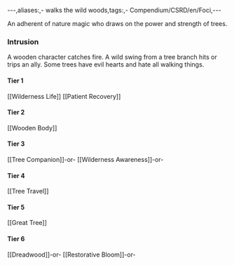 ---,aliases:,- walks the wild woods,tags:,- Compendium/CSRD/en/Foci,---

An adherent of nature magic who draws on the power and strength of trees.
 ### Intrusion
A wooden character catches fire. A wild swing from a tree branch hits or trips an ally. Some trees have evil hearts and hate all walking things.

#### Tier 1
[[Wilderness Life]]
[[Patient Recovery]]
#### Tier 2
[[Wooden Body]]
#### Tier 3
[[Tree Companion]]-or-
[[Wilderness Awareness]]-or-
#### Tier 4
[[Tree Travel]]
#### Tier 5
[[Great Tree]]
#### Tier 6
[[Dreadwood]]-or-
[[Restorative Bloom]]-or-
